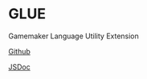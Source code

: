# GLUE
Gamemaker Language Utility Extension

[Github](https://github.com/necrobyte/GLUE/)

[JSDoc](https://necrobyte.github.io/GLUE/index.html)
